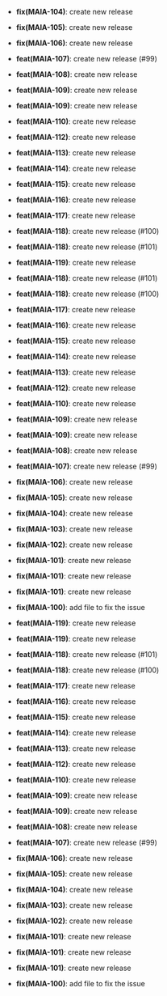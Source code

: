 * **fix(MAIA-104)**: create new release

* **fix(MAIA-105)**: create new release

* **fix(MAIA-106)**: create new release

* **feat(MAIA-107)**: create new release (#99)

* **feat(MAIA-108)**: create new release

* **feat(MAIA-109)**: create new release

* **feat(MAIA-109)**: create new release

* **feat(MAIA-110)**: create new release

* **feat(MAIA-112)**: create new release

* **feat(MAIA-113)**: create new release

* **feat(MAIA-114)**: create new release

* **feat(MAIA-115)**: create new release

* **feat(MAIA-116)**: create new release

* **feat(MAIA-117)**: create new release

* **feat(MAIA-118)**: create new release (#100)

* **feat(MAIA-118)**: create new release (#101)

* **feat(MAIA-119)**: create new release
* **feat(MAIA-118)**: create new release (#101)
* **feat(MAIA-118)**: create new release (#100)
* **feat(MAIA-117)**: create new release
* **feat(MAIA-116)**: create new release
* **feat(MAIA-115)**: create new release
* **feat(MAIA-114)**: create new release
* **feat(MAIA-113)**: create new release
* **feat(MAIA-112)**: create new release
* **feat(MAIA-110)**: create new release
* **feat(MAIA-109)**: create new release
* **feat(MAIA-109)**: create new release
* **feat(MAIA-108)**: create new release
* **feat(MAIA-107)**: create new release (#99)
* **fix(MAIA-106)**: create new release
* **fix(MAIA-105)**: create new release
* **fix(MAIA-104)**: create new release
* **fix(MAIA-103)**: create new release
* **fix(MAIA-102)**: create new release
* **fix(MAIA-101)**: create new release
* **fix(MAIA-101)**: create new release
* **fix(MAIA-101)**: create new release
* **fix(MAIA-100)**: add file to fix the issue

* **feat(MAIA-119)**: create new release
* **feat(MAIA-119)**: create new release
* **feat(MAIA-118)**: create new release (#101)
* **feat(MAIA-118)**: create new release (#100)
* **feat(MAIA-117)**: create new release
* **feat(MAIA-116)**: create new release
* **feat(MAIA-115)**: create new release
* **feat(MAIA-114)**: create new release
* **feat(MAIA-113)**: create new release
* **feat(MAIA-112)**: create new release
* **feat(MAIA-110)**: create new release
* **feat(MAIA-109)**: create new release
* **feat(MAIA-109)**: create new release
* **feat(MAIA-108)**: create new release
* **feat(MAIA-107)**: create new release (#99)
* **fix(MAIA-106)**: create new release
* **fix(MAIA-105)**: create new release
* **fix(MAIA-104)**: create new release
* **fix(MAIA-103)**: create new release
* **fix(MAIA-102)**: create new release
* **fix(MAIA-101)**: create new release
* **fix(MAIA-101)**: create new release
* **fix(MAIA-101)**: create new release
* **fix(MAIA-100)**: add file to fix the issue
